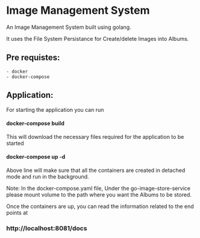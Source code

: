 # Image Management System

An Image Management System built using golang.

It uses the File System Persistance for Create/delete Images into Albums.

## Pre requistes:
    - docker
    - docker-compose

## Application:

For starting the application you can run 

#### docker-compose build

This will download the necessary files required for the application to be started

#### docker-compose up -d

Above line will make sure that all the containers are created in detached mode and run in the background.

Note: In the docker-compose.yaml file, Under the go-image-store-service please mount volume to the path where you want the Albums to be stored.

Once the containers are up, you can read the information related to the end points at

### http://localhost:8081/docs

